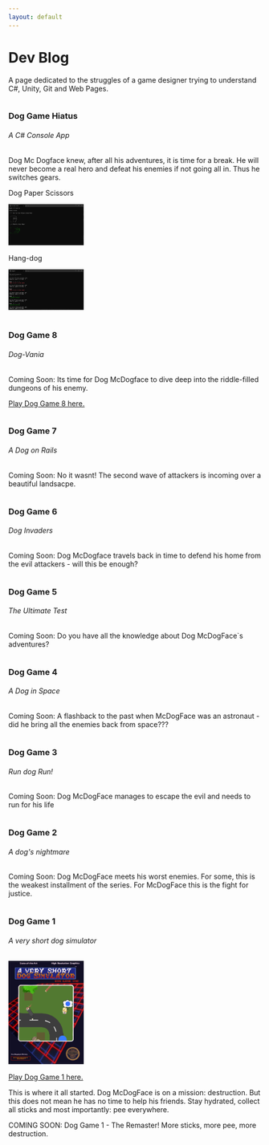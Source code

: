 ```yaml
---
layout: default
---
```


# Dev Blog

A page dedicated to the struggles of a game designer trying to understand C#, Unity, Git and Web Pages.

```
```
### Dog Game Hiatus
###### A C# Console App
Dog Mc Dogface knew, after all his adventures, it is time for a break. 
He will never become a real hero and defeat his enemies if not going all in. Thus he switches gears.

Dog Paper Scissors

<img src="https://raw.githubusercontent.com/PrinzesschenPresswurst/PrinzesschenPresswurst.github.io/main/assets/img/Screenshot_RPS.png" width="150">

Hang-dog

<img src="https://raw.githubusercontent.com/PrinzesschenPresswurst/PrinzesschenPresswurst.github.io/main/assets/img/Screenshot_Hangman.png" width="150">



```
```
### Dog Game 8
###### Dog-Vania
Coming Soon: 
Its time for Dog McDogface to dive deep into the riddle-filled dungeons of his enemy.

[Play Dog Game 8 here.](https://prinzesschenpresswurst.github.io/DogGame_8/)

```
```
### Dog Game 7
###### A Dog on Rails
Coming Soon: No it wasnt! The second wave of attackers is incoming over a beautiful landsacpe.

```
```
### Dog Game 6
###### Dog Invaders
Coming Soon: Dog McDogface travels back in time to defend his home from the evil attackers - will this be enough?

```
```
### Dog Game 5
###### The Ultimate Test
Coming Soon: Do you have all the knowledge about Dog McDogFace`s adventures?

```
```
### Dog Game 4
###### A Dog in Space
Coming Soon: A flashback to the past when McDogFace was an astronaut - did he bring all the enemies back from space???

```
```
### Dog Game 3
###### Run dog Run!
Coming Soon: Dog McDogFace manages to escape the evil and needs to run for his life


```
```
### Dog Game 2
###### A dog's nightmare
Coming Soon: Dog McDogFace meets his worst enemies. For some, this is the weakest installment of the series. For McDogFace this is the fight for justice.


```
```
### Dog Game 1
###### A very short dog simulator

<img src="https://raw.githubusercontent.com/PrinzesschenPresswurst/PrinzesschenPresswurst.github.io/main/assets/img/dog_game_1_preview.png" width="150">

[Play Dog Game 1 here.](https://prinzesschenpresswurst.github.io/DogGame_1/)

This is where it all started. Dog McDogFace is on a mission: destruction.
But this does not mean he has no time to help his friends.
Stay hydrated, collect all sticks and most importantly: pee everywhere.

COMING SOON: Dog Game 1 - The Remaster! 
More sticks, more pee, more destruction.








